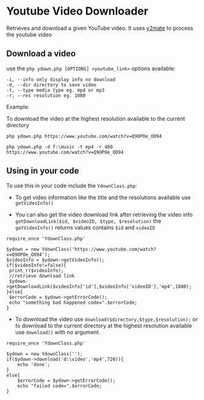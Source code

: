 # Youtube Video Downloader

Retrieves and download a given YouTube video.
It uses [y2mate](http://y2mate.com) to process the youtube video

## Download a video
use the `php ydown.php [OPTIONS] <youtube_link>`
options available:

    -i, --info only display info no download
    -d, --dir directory to save video
    -t, --type media type eg. mp4 or mp3
    -r, --res resolution eg. 1080


Example:

To download the video at the highest resolution available to the current directory
```shell
php ydown.php https://www.youtube.com/watch?v=Q9OPOe_OO94
```

```shell
php ydown.php -d f:\music -t mp4 -r 480  https://www.youtube.com/watch?v=Q9OPOe_OO94
```

## Using in your code
To use this in your code include the `YdownClass.php`:

- To get video information like the title and the resolutions available use `getVideoInfo()`

- You can also get the video download link after retrieving the video info `getDownloadLink($id, $videoID, $type, $resolution)`
  the `getVideoInfo()` returns values contains `$id` and `videoID`

```injectablephp
require_once 'YdownClass.php'

$ydown = new YdownClass('https://www.youtube.com/watch?v=Q9OPOe_OO94');
$videoInfo = $ydown->getVideoInfo();
if($videoInfo!=false){
 print_r($videoInfo);
 //retrieve download link
 $ydown->getDownloadLink($videoInfo['id'],$videoInfo['videoID'],'mp4',1080);
}else{
 $errorCode = $ydown->getErrorCode();
 echo "something bad happened code=".$errorCode;
}
```
- To download the video use  `download($directory,$type,$resolution);` or to download to the current directory at the highest
resolution available use `download()` with no argument.

```injectablephp
require_once 'YdownClass.php'

$ydown = new YdownClass('');
if($ydown->download('d:\video','mp4',720)){
    echo 'done';
}
else{
    $errorCode = $ydown->getErrorCode();
    echo "failed code=".$errorCode;
}

```



